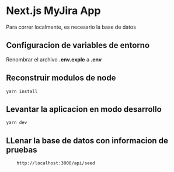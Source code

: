 # Next.js MyJira App

Para correr localmente, es necesario la base de datos


## Configuracion de variables de entorno

Renombrar el archivo __.env.exple__ a __.env__

## Reconstruir modulos de node

```
yarn install

```

## Levantar la aplicacion en modo desarrollo

```
yarn dev
```

## LLenar la base de datos con informacion de pruebas

```
    http://localhost:3000/api/seed
``` 
